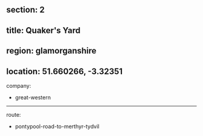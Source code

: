 section: 2
----
title: Quaker's Yard
----
region: glamorganshire
----
location: 51.660266, -3.32351
----
company:
- great-western
----
route:
- pontypool-road-to-merthyr-tydvil
